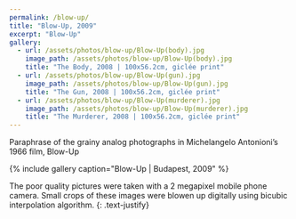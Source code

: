 ```yaml
---
permalink: /blow-up/
title: "Blow-Up, 2009"
excerpt: "Blow-Up"
gallery:
  - url: /assets/photos/blow-up/Blow-Up(body).jpg
    image_path: /assets/photos/blow-up/Blow-Up(body).jpg
    title: "The Body, 2008 | 100x56.2cm, giclée print"
  - url: /assets/photos/blow-up/Blow-Up(gun).jpg
    image_path: /assets/photos/blow-up/Blow-Up(gun).jpg
    title: "The Gun, 2008 | 100x56.2cm, giclée print"
  - url: /assets/photos/blow-up/Blow-Up(murderer).jpg
    image_path: /assets/photos/blow-up/Blow-Up(murderer).jpg
    title: "The Murderer, 2008 | 100x56.2cm, giclée print"
---
```


Paraphrase of the grainy analog photographs in Michelangelo Antonioni’s 1966 film, Blow-Up

{% include gallery caption="Blow-Up \| Budapest, 2009" %}

The poor quality pictures were taken with a 2 megapixel mobile phone camera. Small crops of these
images were blowen up digitally using bicubic interpolation algorithm.
{: .text-justify}
